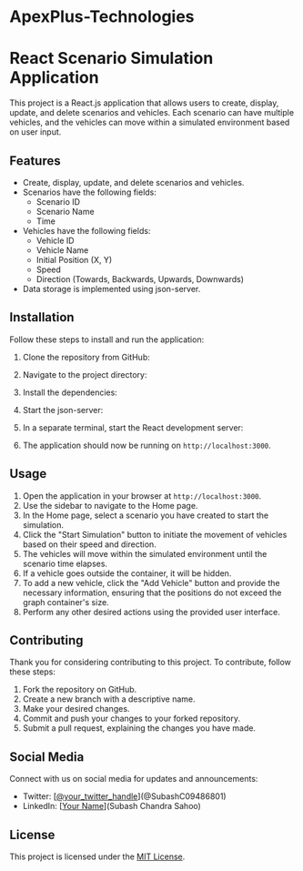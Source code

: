 # ApexPlus-Technologies
# React Scenario Simulation Application

This project is a React.js application that allows users to create, display, update, and delete scenarios and vehicles. Each scenario can have multiple vehicles, and the vehicles can move within a simulated environment based on user input.

## Features

- Create, display, update, and delete scenarios and vehicles.
- Scenarios have the following fields:
  - Scenario ID
  - Scenario Name
  - Time
- Vehicles have the following fields:
  - Vehicle ID
  - Vehicle Name
  - Initial Position (X, Y)
  - Speed
  - Direction (Towards, Backwards, Upwards, Downwards)
- Data storage is implemented using json-server.

## Installation

Follow these steps to install and run the application:

1. Clone the repository from GitHub:


2. Navigate to the project directory:


3. Install the dependencies:


4. Start the json-server:


5. In a separate terminal, start the React development server:


6. The application should now be running on `http://localhost:3000`.

## Usage

1. Open the application in your browser at `http://localhost:3000`.
2. Use the sidebar to navigate to the Home page.
3. In the Home page, select a scenario you have created to start the simulation.
4. Click the "Start Simulation" button to initiate the movement of vehicles based on their speed and direction.
5. The vehicles will move within the simulated environment until the scenario time elapses.
6. If a vehicle goes outside the container, it will be hidden.
7. To add a new vehicle, click the "Add Vehicle" button and provide the necessary information, ensuring that the positions do not exceed the graph container's size.
8. Perform any other desired actions using the provided user interface.

## Contributing

Thank you for considering contributing to this project. To contribute, follow these steps:

1. Fork the repository on GitHub.
2. Create a new branch with a descriptive name.
3. Make your desired changes.
4. Commit and push your changes to your forked repository.
5. Submit a pull request, explaining the changes you have made.

## Social Media

Connect with us on social media for updates and announcements:

- Twitter: [[@your_twitter_handle](https://twitter.com/SubashC09486801)](@SubashC09486801)
- LinkedIn: [[Your Name](https://www.linkedin.com/in/subash-sahoo/)](Subash Chandra Sahoo)

## License

This project is licensed under the [MIT License](LICENSE).
